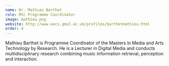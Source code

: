 ```yaml
---
name: Dr. Mathieu Barthet
role: MSc Programme Coordinator
image: mathieu.png
website: http://www.eecs.qmul.ac.uk/profiles/barthetmathieu.html
order: 4
---
```

Mathieu Barthet is Programme Coordinator of the Masters in Media and Arts Technology by Research. He is a Lecturer in Digital Media and conducts multidisciplinary research combining music information retrieval, perception and interaction.